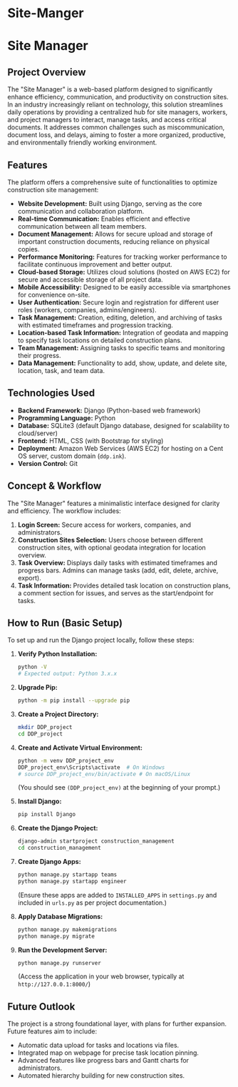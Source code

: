 # Site-Manger
# Site Manager

## Project Overview

The "Site Manager" is a web-based platform designed to significantly enhance efficiency, communication, and productivity on construction sites. In an industry increasingly reliant on technology, this solution streamlines daily operations by providing a centralized hub for site managers, workers, and project managers to interact, manage tasks, and access critical documents. It addresses common challenges such as miscommunication, document loss, and delays, aiming to foster a more organized, productive, and environmentally friendly working environment.

## Features

The platform offers a comprehensive suite of functionalities to optimize construction site management:

* **Website Development:** Built using Django, serving as the core communication and collaboration platform.
* **Real-time Communication:** Enables efficient and effective communication between all team members.
* **Document Management:** Allows for secure upload and storage of important construction documents, reducing reliance on physical copies.
* **Performance Monitoring:** Features for tracking worker performance to facilitate continuous improvement and better output.
* **Cloud-based Storage:** Utilizes cloud solutions (hosted on AWS EC2) for secure and accessible storage of all project data.
* **Mobile Accessibility:** Designed to be easily accessible via smartphones for convenience on-site.
* **User Authentication:** Secure login and registration for different user roles (workers, companies, admins/engineers).
* **Task Management:** Creation, editing, deletion, and archiving of tasks with estimated timeframes and progression tracking.
* **Location-based Task Information:** Integration of geodata and mapping to specify task locations on detailed construction plans.
* **Team Management:** Assigning tasks to specific teams and monitoring their progress.
* **Data Management:** Functionality to add, show, update, and delete site, location, task, and team data.

## Technologies Used

* **Backend Framework:** Django (Python-based web framework)
* **Programming Language:** Python
* **Database:** SQLite3 (default Django database, designed for scalability to cloud/server)
* **Frontend:** HTML, CSS (with Bootstrap for styling)
* **Deployment:** Amazon Web Services (AWS EC2) for hosting on a Cent OS server, custom domain (`ddp.ink`).
* **Version Control:** Git


## Concept & Workflow

The "Site Manager" features a minimalistic interface designed for clarity and efficiency. The workflow includes:
1.  **Login Screen:** Secure access for workers, companies, and administrators.
2.  **Construction Sites Selection:** Users choose between different construction sites, with optional geodata integration for location overview.
3.  **Task Overview:** Displays daily tasks with estimated timeframes and progress bars. Admins can manage tasks (add, edit, delete, archive, export).
4.  **Task Information:** Provides detailed task location on construction plans, a comment section for issues, and serves as the start/endpoint for tasks.

## How to Run (Basic Setup)

To set up and run the Django project locally, follow these steps:

1.  **Verify Python Installation:**
    ```bash
    python -V
    # Expected output: Python 3.x.x
    ```

2.  **Upgrade Pip:**
    ```bash
    python -m pip install --upgrade pip
    ```

3.  **Create a Project Directory:**
    ```bash
    mkdir DDP_project
    cd DDP_project
    ```

4.  **Create and Activate Virtual Environment:**
    ```bash
    python -m venv DDP_project_env
    DDP_project_env\Scripts\activate  # On Windows
    # source DDP_project_env/bin/activate # On macOS/Linux
    ```
    (You should see `(DDP_project_env)` at the beginning of your prompt.)

5.  **Install Django:**
    ```bash
    pip install Django
    ```

6.  **Create the Django Project:**
    ```bash
    django-admin startproject construction_management
    cd construction_management
    ```

7.  **Create Django Apps:**
    ```bash
    python manage.py startapp teams
    python manage.py startapp engineer
    ```
    (Ensure these apps are added to `INSTALLED_APPS` in `settings.py` and included in `urls.py` as per project documentation.)

8.  **Apply Database Migrations:**
    ```bash
    python manage.py makemigrations
    python manage.py migrate
    ```

9.  **Run the Development Server:**
    ```bash
    python manage.py runserver
    ```
    (Access the application in your web browser, typically at `http://127.0.0.1:8000/`)

## Future Outlook

The project is a strong foundational layer, with plans for further expansion. Future features aim to include:
* Automatic data upload for tasks and locations via files.
* Integrated map on webpage for precise task location pinning.
* Advanced features like progress bars and Gantt charts for administrators.
* Automated hierarchy building for new construction sites.

